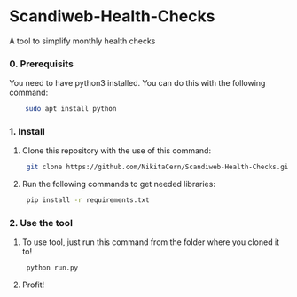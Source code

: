 # Scandiweb-Health-Checks

A tool to simplify monthly health checks

### 0. Prerequisits

You need to have python3 installed. You can do this with the following command:

```bash
    sudo apt install python
```

### 1. Install

1. Clone this repository with the use of this command:
   
   ```bash
    git clone https://github.com/NikitaCern/Scandiweb-Health-Checks.git
   ```

2. Run the following commands to get needed libraries:
   
   ```bash
    pip install -r requirements.txt
   ```

### 2. Use the tool

1. To use tool, just run this command from the folder where you cloned it to!
   
   ```bash
    python run.py
   ```

2. Profit!